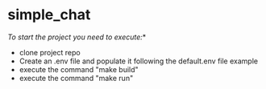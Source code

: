 # simple_chat

*To start the project you need to execute:**

* clone project repo
* Create an .env file and populate it following the default.env file example
* execute the command "make build"
* execute the command "make run"
